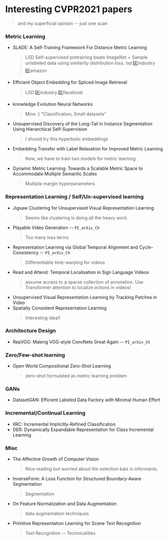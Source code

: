 # Interesting CVPR2021 papers
> and my superficial opinion -- just one scan


### Metric Learning
* SLADE: A Self-Training Framework For Distance Metric Learning
	> LSD	Self-supervised pretraining beats ImageNet + Sample unlabeled data using similarity distribution loss. lsd :hash:industry :hash:amazon
* Efficient Object Embedding for Spliced Image Retrieval
	> LSD	:hash:industry :hash:facebook
* knowledge Evolution Neural Networks
	> Mine :) "Classification, Small datasets"
* Unsupervised Discovery of the Long-Tail in Instance Segmentation Using Hierarchical Self-Supervision
	> I should try this hyperbolic embeddings
* Embedding Transfer with Label Relaxation for Improved Metric Learning
	> Now, we have to train two models for metric learning
* Dynamic Metric Learning: Towards a Scalable Metric Space to Accommodate Multiple Semantic Scales
	> Multiple margin hyperparameters

### Representation Learning / Self/Un-supervised learning
* Jigsaw Clustering for Unsupervised Visual Representation Learning
	> Seems like clustering is doing all the heavy work.
* Playable Video Generation -- `PI_arXiv_Ch` 
	> Too many loss terms
* Representation Learning via Global Temporal Alignment and Cycle-Consistency -- `PI_arXiv_Ch` 
	> Differentiable time-warping for videos
* Read and Attend: Temporal Localisation in Sign Language Videos
	> assume access to a sparse collection of annotation. Use Transformer attention to localize actions in videos!
* Unsupervised Visual Representation Learning by Tracking Patches in Video
* Spatially Consistent Representation Learning
	> Interesting idea!! 

### Architecture Design
* RepVGG: Making VGG-style ConvNets Great Again -- `PI_arXiv_Ch`


### Zero/Few-shot learning
* Open World Compositional Zero-Shot Learning
	> zero-shot formulated as metric learning problem
	
### GANs
* DatasetGAN: Efficient Labeled Data Factory with Minimal Human Effort

### Incremental/Continual Learning
* IIRC: Incremental Implicitly-Refined Classification
* DER: Dynamically Expandable Representation for Class Incremental Learning 


### Misc
* The Affective Growth of Computer Vision
	> Nice reading but worried about the selection bais in informants.
* InverseForm: A Loss Function for Structured Boundary-Aware Segmentation
	> Segmentation
* On Feature Normalization and Data Augmentation
	> data augmentation techniques
* Primitive Representation Learning for Scene Text Recognition
	> Text Recognition -- Technicalities